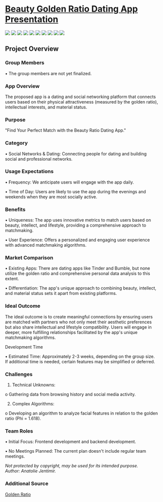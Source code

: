# [  Beauty Golden Ratio Dating App Presentation  ](https://beauty-ratio-dating-brhueip.gamma.site/)

![](https://github.com/jentimanatol/Presentation/blob/bbbe51f16eded4511e7b5f6da63080d8b9c7dc78/Beauty_Ratio_Dating_App/Find-Your-Perfect-Match-with-the-Beauty-Ratio-Dating-App/1_FindYourPerfectMatchwiththeBeutyRatioDatingApp.png)
![](https://github.com/jentimanatol/Presentation/blob/d49f453b378188a4d8d7607e91be86d621d7793f/Beauty_Ratio_Dating_App/Find-Your-Perfect-Match-with-the-Beauty-Ratio-Dating-App/2_Measuring_Beauty_TheGolden%20RatioPhi1.618.png)
![](https://github.com/jentimanatol/Presentation/blob/d49f453b378188a4d8d7607e91be86d621d7793f/Beauty_Ratio_Dating_App/Find-Your-Perfect-Match-with-the-Beauty-Ratio-Dating-App/3_AssessingIntellectualStatus.png)
![](https://github.com/jentimanatol/Presentation/blob/d49f453b378188a4d8d7607e91be86d621d7793f/Beauty_Ratio_Dating_App/Find-Your-Perfect-Match-with-the-Beauty-Ratio-Dating-App/4_EvaluatingMaterialStatus.png)
![](https://github.com/jentimanatol/Presentation/blob/d49f453b378188a4d8d7607e91be86d621d7793f/Beauty_Ratio_Dating_App/Find-Your-Perfect-Match-with-the-Beauty-Ratio-Dating-App/5_AutomaticPartnerSelection.png)
![](https://github.com/jentimanatol/Presentation/blob/main/Beauty_Ratio_Dating_App/Find-Your-Perfect-Match-with-the-Beauty-Ratio-Dating-App/6_The%20ScienceBehindtheBeautyRatio.png)
![](https://github.com/jentimanatol/Presentation/blob/d49f453b378188a4d8d7607e91be86d621d7793f/Beauty_Ratio_Dating_App/Find-Your-Perfect-Match-with-the-Beauty-Ratio-Dating-App/7_AdvancedAlgorithmsforthePerfectMatch.png)
![](https://github.com/jentimanatol/Presentation/blob/d49f453b378188a4d8d7607e91be86d621d7793f/Beauty_Ratio_Dating_App/Find-Your-Perfect-Match-with-the-Beauty-Ratio-Dating-App/8_PrivacyandDataSecurity.png)
![](https://github.com/jentimanatol/Presentation/blob/d49f453b378188a4d8d7607e91be86d621d7793f/Beauty_Ratio_Dating_App/Find-Your-Perfect-Match-with-the-Beauty-Ratio-Dating-App/9_MonetizationStrategies.png)
![](https://github.com/jentimanatol/Presentation/blob/d49f453b378188a4d8d7607e91be86d621d7793f/Beauty_Ratio_Dating_App/Find-Your-Perfect-Match-with-the-Beauty-Ratio-Dating-App/10_JointheBeautyRatioDatingRevolution.png)





## Project Overview

### Group Members

•	The group members are not yet finalized.

### App Overview

The proposed app is a dating and social networking platform that connects users based on their physical attractiveness (measured by the golden ratio), intellectual interests, and material status.

###  Purpose

"Find Your Perfect Match with the Beauty Ratio Dating App."

###  Category

•	Social Networks & Dating: Connecting people for dating and building social and professional networks.

###  Usage Expectations

•	Frequency: We anticipate users will engage with the app daily.

•	Time of Day: Users are likely to use the app during the evenings and weekends when they are most socially active.

###  Benefits

•	Uniqueness: The app uses innovative metrics to match users based on beauty, intellect, and lifestyle, providing a comprehensive approach to matchmaking.

•	User Experience: Offers a personalized and engaging user experience with advanced matchmaking algorithms.

###  Market Comparison

•	Existing Apps: There are dating apps like Tinder and Bumble, but none utilize the golden ratio and comprehensive personal data analysis to this extent.

•	Differentiation: The app's unique approach to combining beauty, intellect, and material status sets it apart from existing platforms.

###  Ideal Outcome

The ideal outcome is to create meaningful connections by ensuring users are matched with partners who not only meet their aesthetic preferences but also share intellectual and lifestyle compatibility. Users will engage in deeper, more fulfilling relationships facilitated by the app's unique matchmaking algorithms.

Development Time

•	Estimated Time: Approximately 2-3 weeks, depending on the group size. If additional time is needed, certain features may be simplified or deferred.

###  Challenges

1.	Technical Unknowns:

o	Gathering data from browsing history and social media activity.

2.	Complex Algorithms:

o	Developing an algorithm to analyze facial features in relation to the golden ratio (Phi = 1.618).

### Team Roles

•	Initial Focus: Frontend development and backend development.

•	No Meetings Planned: The current plan doesn't include regular team meetings.








_Not protected by copyright, may be used for its intended purpose._  
_Author: Anatolie Jentimir._

### Additional Source

[ Golden Ratio ](https://en.wikipedia.org/wiki/Golden_ratio)
